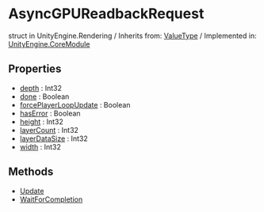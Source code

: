 # AsyncGPUReadbackRequest
struct in UnityEngine.Rendering
 / Inherits from: <a href="https://docs.unity3d.com/6000.0/Documentation/ScriptReference/ValueType.html" target="_blank">ValueType</a> / Implemented in: <a href="https://docs.unity3d.com/6000.0/Documentation/ScriptReference/UnityEngine.CoreModule.html" target="_blank">UnityEngine.CoreModule</a>
## Properties
- <a href="https://docs.unity3d.com/6000.0/Documentation/ScriptReference/AsyncGPUReadbackRequest-depth.html" target="_blank">depth</a> : Int32
- <a href="https://docs.unity3d.com/6000.0/Documentation/ScriptReference/AsyncGPUReadbackRequest-done.html" target="_blank">done</a> : Boolean
- <a href="https://docs.unity3d.com/6000.0/Documentation/ScriptReference/AsyncGPUReadbackRequest-forcePlayerLoopUpdate.html" target="_blank">forcePlayerLoopUpdate</a> : Boolean
- <a href="https://docs.unity3d.com/6000.0/Documentation/ScriptReference/AsyncGPUReadbackRequest-hasError.html" target="_blank">hasError</a> : Boolean
- <a href="https://docs.unity3d.com/6000.0/Documentation/ScriptReference/AsyncGPUReadbackRequest-height.html" target="_blank">height</a> : Int32
- <a href="https://docs.unity3d.com/6000.0/Documentation/ScriptReference/AsyncGPUReadbackRequest-layerCount.html" target="_blank">layerCount</a> : Int32
- <a href="https://docs.unity3d.com/6000.0/Documentation/ScriptReference/AsyncGPUReadbackRequest-layerDataSize.html" target="_blank">layerDataSize</a> : Int32
- <a href="https://docs.unity3d.com/6000.0/Documentation/ScriptReference/AsyncGPUReadbackRequest-width.html" target="_blank">width</a> : Int32
## Methods
- <a href="https://docs.unity3d.com/6000.0/Documentation/ScriptReference/AsyncGPUReadbackRequest.Update.html" target="_blank">Update</a>
- <a href="https://docs.unity3d.com/6000.0/Documentation/ScriptReference/AsyncGPUReadbackRequest.WaitForCompletion.html" target="_blank">WaitForCompletion</a>
